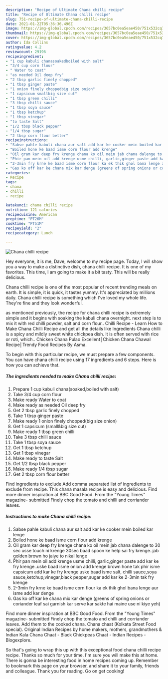 ```yaml
---
description: "Recipe of Ultimate Chana chilli recipe"
title: "Recipe of Ultimate Chana chilli recipe"
slug: 751-recipe-of-ultimate-chana-chilli-recipe
date: 2021-01-22T05:36:36.496Z
image: https://img-global.cpcdn.com/recipes/3657bc0ea5eae450/751x532cq70/chana-chilli-recipe-recipe-main-photo.jpg
thumbnail: https://img-global.cpcdn.com/recipes/3657bc0ea5eae450/751x532cq70/chana-chilli-recipe-recipe-main-photo.jpg
cover: https://img-global.cpcdn.com/recipes/3657bc0ea5eae450/751x532cq70/chana-chilli-recipe-recipe-main-photo.jpg
author: Ida Collins
ratingvalue: 4.2
reviewcount: 29196
recipeingredient:
- "1 cup kabuli chanasoakedboiled with salt"
- "3/4 cup corn flour"
- " Water to coat"
- "as needed Oil deep fry"
- "2 tbsp garlic finely chopped"
- "1 tbsp ginger paste"
- "1 onion finely choppedbig size onion"
- "1 capsicum smallbig size cut"
- "1 tbsp green chilli"
- "3 tbsp chilli sauce"
- "1 tbsp soya sauce"
- "1 tbsp ketchup"
- "1 tbsp vinegar"
- "to taste Salt"
- "1/2 tbsp black pepper"
- "1/4 tbsp sugar"
- "2 tbsp corn flour better"
recipeinstructions:
- "Sabse pahle kabuli chana aur salt add kar ke cooker mein boiled kar lenge"
- "Boiled hone ke baad isme corn flour add krenge"
- "Oil gram kar deep fry krenge chana ko oil mein jab chana dalenge to 30 sec usse touch ni krenge 30sec baad spoon ke help sai fry krenge..jab golden brown ho jaiye to nikal lenge"
- "Phir pan mein oil add krenge usme chilli, garlic,ginger paste add kar ke fry krenge..uske baad isme onion add krenge brown hone tak phir isme capsicum add kar ke fry krenge uske baad isme salt, chilli sauce,soya sauce,ketchup,vinegar,black pepper,sugar add kar ke 2-3min tak fry krenge"
- "2-3min fry krne ke baad isme corn flour ka ek thik ghol bana lenge aur isme add kar denge"
- "Gas ko off kar ke chana mix kar denge (greens of spring onions or coriander leaf sai garnish kar serve kar sakte hai maine use ni kiye yeh)"
categories:
- Recipe
tags:
- chana
- chilli
- recipe

katakunci: chana chilli recipe 
nutrition: 121 calories
recipecuisine: American
preptime: "PT26M"
cooktime: "PT51M"
recipeyield: "2"
recipecategory: Lunch

---
```



![Chana chilli recipe](https://img-global.cpcdn.com/recipes/3657bc0ea5eae450/751x532cq70/chana-chilli-recipe-recipe-main-photo.jpg)

Hey everyone, it is me, Dave, welcome to my recipe page. Today, I will show you a way to make a distinctive dish, chana chilli recipe. It is one of my favorites. This time, I am going to make it a bit tasty. This will be really delicious.

Chana chilli recipe is one of the most popular of recent trending meals on earth. It is simple, it is quick, it tastes yummy. It's appreciated by millions daily. Chana chilli recipe is something which I've loved my whole life. They're fine and they look wonderful.

as mentioned previously, the recipe for chana chilli recipe is extremely simple and it begins with soaking the kabuli chana overnight. next step is to mix it with red chilli powder, salt and corn flour.. Chilli Recipe - Learn How to Make Chana Chilli Recipe and get all the details like Ingredients Chana chilli is a spicy and mildly sweet white chickpea dish. It is often served with rice or roti, which.. Chicken Chana Pulao Excellent│Chicken Chana Chawal Recipe│Trendy Food Recipes By Asma.


To begin with this particular recipe, we must prepare a few components. You can have chana chilli recipe using 17 ingredients and 6 steps. Here is how you can achieve that.

<!--inarticleads1-->

##### The ingredients needed to make Chana chilli recipe:

1. Prepare 1 cup kabuli chana(soaked,boiled with salt)
1. Take 3/4 cup corn flour
1. Make ready  Water to coat
1. Make ready as needed Oil deep fry
1. Get 2 tbsp garlic finely chopped
1. Take 1 tbsp ginger paste
1. Make ready 1 onion finely chopped(big size onion)
1. Get 1 capsicum (small&amp;big size cut)
1. Make ready 1 tbsp green chilli
1. Take 3 tbsp chilli sauce
1. Take 1 tbsp soya sauce
1. Get 1 tbsp ketchup
1. Get 1 tbsp vinegar
1. Make ready to taste Salt
1. Get 1/2 tbsp black pepper
1. Make ready 1/4 tbsp sugar
1. Get 2 tbsp corn flour better


Find ingredients to exclude Add comma separated list of ingredients to exclude from recipe. This chana masala recipe is easy and delicious. Find more dinner inspiration at BBC Good Food. From the &#34;Young Times&#34; magazine- submitted Finely chop the tomato and chilli and corriander leaves. 

<!--inarticleads2-->

##### Instructions to make Chana chilli recipe:

1. Sabse pahle kabuli chana aur salt add kar ke cooker mein boiled kar lenge
1. Boiled hone ke baad isme corn flour add krenge
1. Oil gram kar deep fry krenge chana ko oil mein jab chana dalenge to 30 sec usse touch ni krenge 30sec baad spoon ke help sai fry krenge..jab golden brown ho jaiye to nikal lenge
1. Phir pan mein oil add krenge usme chilli, garlic,ginger paste add kar ke fry krenge..uske baad isme onion add krenge brown hone tak phir isme capsicum add kar ke fry krenge uske baad isme salt, chilli sauce,soya sauce,ketchup,vinegar,black pepper,sugar add kar ke 2-3min tak fry krenge
1. 2-3min fry krne ke baad isme corn flour ka ek thik ghol bana lenge aur isme add kar denge
1. Gas ko off kar ke chana mix kar denge (greens of spring onions or coriander leaf sai garnish kar serve kar sakte hai maine use ni kiye yeh)


Find more dinner inspiration at BBC Good Food. From the &#34;Young Times&#34; magazine- submitted Finely chop the tomato and chilli and corriander leaves. Add them to the cooked chana. Chana chaat (Kolkata Street Food special). Original Indian Recipes by home makers, mothers, grandmothers &amp; Indian Kala Chana Chaat - Black Chickpeas Chaat - Indian Recipes - Blogexplore. 

So that's going to wrap this up with this exceptional food chana chilli recipe recipe. Thanks so much for your time. I'm sure you will make this at home. There is gonna be interesting food in home recipes coming up. Remember to bookmark this page on your browser, and share it to your family, friends and colleague. Thank you for reading. Go on get cooking!

